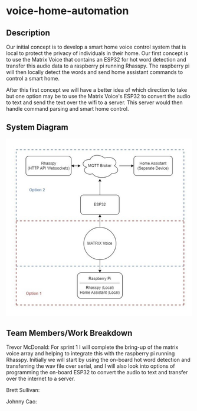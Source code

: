 # voice-home-automation

## Description
Our initial concept is to develop a smart home voice control system that is local to protect the privacy of individuals in their home. Our first concept is to use the Matrix Voice that contains an ESP32 for hot word detection and transfer this audio data to a raspberry pi running Rhasspy. The raspberry pi will then locally detect the words and send home assistant commands to control a smart home. 

After this first concept we will have a better idea of which direction to take but one option may be to use the Matrix Voice's ESP32 to convert the audio to text and send the text over the wifi to a server. This server would then handle command parsing and smart home control. 

## System Diagram

![System Diagram](./docs/system_diagram.jpg)

## Team Members/Work Breakdown

Trevor McDonald: For sprint 1 I will complete the bring-up of the matrix voice array and helping to integrate this with the raspberry pi running Rhasspy. Initially we will start by using the on-board hot word detection and transferring the wav file over serial, and I will also look into options of programming the on-board ESP32 to convert the audio to text and transfer over the internet to a server. 

Brett Sullivan:

Johnny Cao:



